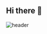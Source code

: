  ## Hi there 👋
![header](https://capsule-render.vercel.app/api?type=venom&color=auto&height=300&section=header&text=AHYUNG&fontSize=90)

<!--
**gnuyhaa/gnuyhaa** is a ✨ _special_ ✨ repository because its `README.md` (this file) appears on your GitHub profile.

Here are some ideas to get you started:

- 🔭 I’m currently working on ...
- 🌱 I’m currently learning ...
- 👯 I’m looking to collaborate on ...
- 🤔 I’m looking for help with ...
- 💬 Ask me about ...
- 📫 How to reach me: ...
- 😄 Pronouns: ...
- ⚡ Fun fact: ...
-->
